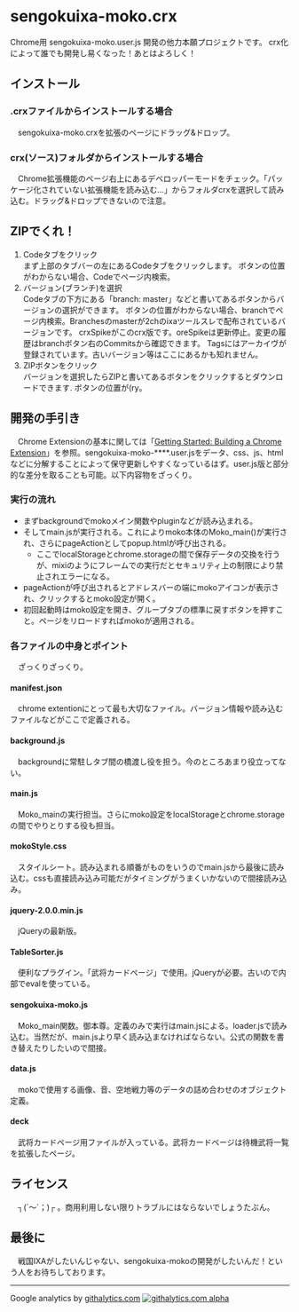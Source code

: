 # sengokuixa-moko.crx

Chrome用 sengokuixa-moko.user.js 開発の他力本願プロジェクトです。
crx化によって誰でも開発し易くなった！あとはよろしく！

## インストール
### .crxファイルからインストールする場合
　sengokuixa-moko.crxを拡張のページにドラッグ&ドロップ。

### crx(ソース)フォルダからインストールする場合
　Chrome拡張機能のページ右上にあるデベロッパーモードをチェック。「パッケージ化されていない拡張機能を読み込む…」からフォルダcrxを選択して読み込む。ドラッグ&ドロップできないので注意。

## ZIPでくれ！
1. Codeタブをクリック  
    まず上部のタブバーの左にあるCodeタブをクリックします。
    ボタンの位置がわからない場合、Codeでページ内検索。
2. バージョン(ブランチ)を選択  
    Codeタブの下方にある「branch: master」などと書いてあるボタンからバージョンの選択ができます。
    ボタンの位置がわからない場合、branchでページ内検索。Branchesのmasterが2chのixaツールスレで配布されているバージョンです。
    crxSpikeがこのcrx版です。oreSpikeは更新停止。変更の履歴はbranchボタン右のCommitsから確認できます。
    Tagsにはアーカイヴが登録されています。古いバージョン等はここにあるかも知れません。
3. ZIPボタンをクリック  
    バージョンを選択したらZIPと書いてあるボタンをクリックするとダウンロードできます.
    ボタンの位置が(ry。

## 開発の手引き
　Chrome Extensionの基本に関しては「[Getting Started: Building a Chrome Extension](http://developer.chrome.com/extensions/getstarted.html)」を参照。sengokuixa-moko-****.user.jsをデータ、css、js、htmlなどに分解することによって保守更新しやすくなっているはず。user.js版と部分的な差分を取ることも可能。以下内容物をざっくり。

### 実行の流れ
* まずbackgroundでmokoメイン関数やpluginなどが読み込まれる。
* そしてmain.jsが実行される。これによりmoko本体のMoko\_main()が実行され、さらにpageActionとしてpopup.htmlが呼び出される。
    * ここでlocalStorageとchrome.storageの間で保存データの交換を行うが、mixiのようにフレームでの実行だとセキュリティ上の制限により禁止されエラーになる。
* pageActionが呼び出されるとアドレスバーの端にmokoアイコンが表示され、クリックするとmoko設定が開く。
* 初回起動時はmoko設定を開き、グループタブの標準に戻すボタンを押すこと。ページをリロードすればmokoが適用される。

### 各ファイルの中身とポイント
　ざっくりざっくり。
#### manifest.json
　chrome extentionにとって最も大切なファイル。バージョン情報や読み込むファイルなどがここで定義される。
#### background.js
　backgroundに常駐しタブ間の橋渡し役を担う。今のところあまり役立ってない。
#### main.js
　Moko_mainの実行担当。さらにmoko設定をlocalStorageとchrome.storageの間でやりとりする役も担当。
#### mokoStyle.css
　スタイルシート。読み込まれる順番がものをいうのでmain.jsから最後に読み込む。cssも直接読み込み可能だがタイミングがうまくいかないので間接読み込み。
#### jquery-2.0.0.min.js
　jQueryの最新版。
#### TableSorter.js
　便利なプラグイン。「武将カードページ」で使用。jQueryが必要。古いので内部でevalを使っている。
#### sengokuixa-moko.js
　Moko_main関数。御本尊。定義のみで実行はmain.jsによる。loader.jsで読み込む。当然だが、main.jsより早く読み込まなければならない。公式の関数を書き替えたりしたいので間接。
#### data.js
　mokoで使用する画像、音、空地戦力等のデータの詰め合わせのオブジェクト定義。
#### deck
　武将カードページ用ファイルが入っている。武将カードページは待機武将一覧を拡張したページ。

## ライセンス
　┐(´～`；)┌ 。商用利用しない限りトラブルにはならないでしょうたぶん。

## 最後に
　戦国IXAがしたいんじゃない、sengokuixa-mokoの開発がしたいんだ！という人をお待ちしております。

***
Google analytics by [githalytics.com](http://githalytics.com/)
[![githalytics.com alpha](https://cruel-carlota.pagodabox.com/75c1d6e384e20eeb64760642830a5a4e "githalytics.com")](http://githalytics.com/die4game/sengokuixa-moko)